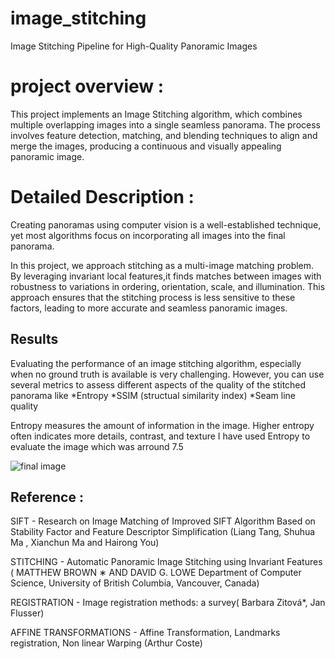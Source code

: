 # image_stitching
Image Stitching Pipeline for High-Quality Panoramic Images


# project overview :
This project implements an Image Stitching algorithm, which combines multiple overlapping images into a single seamless panorama. The process involves feature detection, matching, and blending techniques to align and merge the images, producing a continuous and visually appealing panoramic image.

# Detailed Description :
Creating panoramas using computer vision is a well-established technique, yet most algorithms focus on incorporating all images into the final panorama.

In this project, we approach stitching as a multi-image matching problem. By leveraging invariant local features,it finds matches between images with robustness to variations in ordering, orientation, scale, and illumination. This approach ensures that the stitching process is less sensitive to these factors, leading to more accurate and seamless panoramic images.

## Results
Evaluating the performance of an image stitching algorithm, especially when no ground truth is available is very challenging. However, you can use several metrics to assess different aspects of the quality of the stitched panorama like 
*Entropy 
*SSIM (structual similarity index)
*Seam line quality

Entropy measures the amount of information in the image. Higher entropy often indicates more details, contrast, and texture
I have used Entropy to evaluate the image which was arround 7.5

![final image ](image_stitching/output.png)

## Reference :
SIFT - Research on Image Matching of Improved SIFT Algorithm
Based on Stability Factor and Feature Descriptor Simplification (Liang Tang, Shuhua Ma , Xianchun Ma
and Hairong You)

STITCHING - Automatic Panoramic Image Stitching using Invariant Features ( MATTHEW BROWN ∗ AND DAVID G. LOWE Department of Computer Science, University of British Columbia, Vancouver, Canada)

REGISTRATION - Image registration methods: a survey( Barbara Zitová*, Jan Flusser)

AFFINE TRANSFORMATIONS - Affine Transformation, Landmarks registration, Non linear Warping
(Arthur Coste)